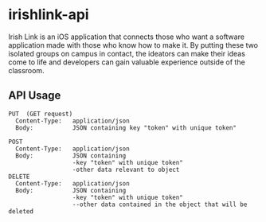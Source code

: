 # irishlink-api

Irish Link is an iOS application that connects those who want a software application made with those who know how to make it.  By putting these two isolated groups on campus in contact, the ideators can make their ideas come to life and developers can gain valuable experience outside of the classroom.  

## API Usage

```
PUT  (GET request)
  Content-Type:   application/json
  Body:           JSON containing key "token" with unique token"

POST
  Content-Type:   application/json
  Body:           JSON containing
                  -key "token" with unique token"
                  -other data relevant to object
DELETE
  Content-Type:   application/json
  Body:           JSON containing
                  -key "token" with unique token"
                  --other data contained in the object that will be deleted
```

